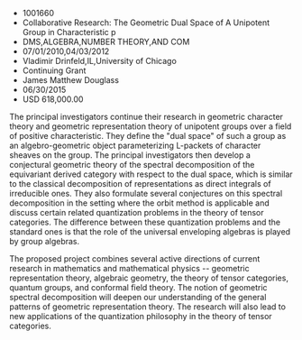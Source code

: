 
* 1001660
* Collaborative Research: The Geometric Dual Space of A Unipotent Group in Characteristic p
* DMS,ALGEBRA,NUMBER THEORY,AND COM
* 07/01/2010,04/03/2012
* Vladimir Drinfeld,IL,University of Chicago
* Continuing Grant
* James Matthew Douglass
* 06/30/2015
* USD 618,000.00

The principal investigators continue their research in geometric character
theory and geometric representation theory of unipotent groups over a field of
positive characteristic. They define the "dual space" of such a group as an
algebro-geometric object parameterizing L-packets of character sheaves on the
group. The principal investigators then develop a conjectural geometric theory
of the spectral decomposition of the equivariant derived category with respect
to the dual space, which is similar to the classical decomposition of
representations as direct integrals of irreducible ones. They also formulate
several conjectures on this spectral decomposition in the setting where the
orbit method is applicable and discuss certain related quantization problems in
the theory of tensor categories. The difference between these quantization
problems and the standard ones is that the role of the universal enveloping
algebras is played by group algebras.

The proposed project combines several active directions of current research in
mathematics and mathematical physics -- geometric representation theory,
algebraic geometry, the theory of tensor categories, quantum groups, and
conformal field theory. The notion of geometric spectral decomposition will
deepen our understanding of the general patterns of geometric representation
theory. The research will also lead to new applications of the quantization
philosophy in the theory of tensor categories.
